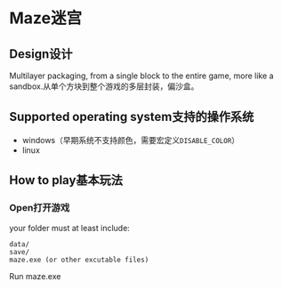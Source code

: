 # Maze迷宫
## Design设计
Multilayer packaging, from a single block to the entire game, more like a sandbox.从单个方块到整个游戏的多层封装，偏沙盒。
## Supported operating system支持的操作系统
- windows（早期系统不支持颜色，需要宏定义`DISABLE_COLOR`）
- linux
## How to play基本玩法
### Open打开游戏
your folder must at least include:
```
data/
save/
maze.exe (or other excutable files)
```
Run maze.exe
